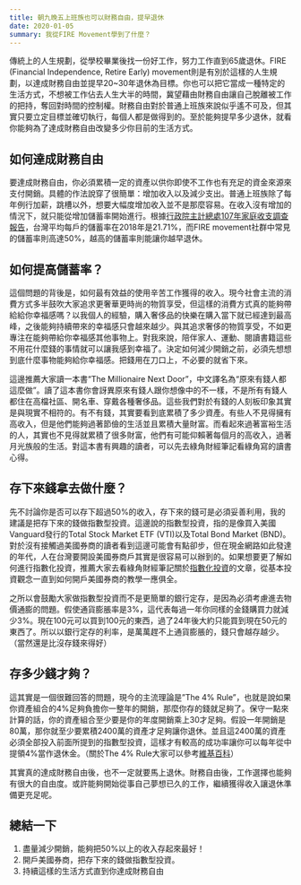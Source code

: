 ```yaml
---
title: 朝九晚五上班族也可以財務自由，提早退休 
date: 2020-01-05
summary: 我從FIRE Movement學到了什麼？
---
```


傳統上的人生規劃，從學校畢業後找一份好工作，努力工作直到65歲退休。FIRE (Financial Independence, Retire Early) movement則是有別於這樣的人生規劃，以達成財務自由並提早20~30年退休為目標。你也可以把它當成一種特定的生活方式，不想被工作佔去人生大半的時間，冀望藉由財務自由讓自己脫離被工作的把持，奪回對時間的控制權。財務自由對於普通上班族來說似乎遙不可及，但其實只要立定目標並確切執行，每個人都是做得到的。至於能夠提早多少退休，就看你能夠為了達成財務自由改變多少你目前的生活方式。

## 如何達成財務自由

要達成財務自由，你必須累積一定的資產以供你即使不工作也有充足的資金來源來支付開銷。具體的作法說穿了很簡單：增加收入以及減少支出。普通上班族除了每年例行加薪，跳槽以外，想要大幅度增加收入並不是那麼容易。在收入沒有增加的情況下，就只能從增加儲蓄率開始進行。根據[行政院主計總處107年家庭收支調查報告](https://win.dgbas.gov.tw/fies/doc/result/107.pdf)，台灣平均每戶的儲蓄率在2018年是21.71%，而FIRE movement社群中常見的儲蓄率則高達50%，越高的儲蓄率則能讓你越早退休。

## 如何提高儲蓄率？

這個問題的背後是，如何最有效益的使用辛苦工作獲得的收入。現今社會主流的消費方式多半鼓吹大家追求更奢華更時尚的物質享受，但這樣的消費方式真的能夠帶給給你幸福感嗎？以我個人的經驗，購入奢侈品的快樂在購入當下就已經達到最高峰，之後能夠持續帶來的幸福感只會越來越少。與其追求奢侈的物質享受，不如更專注在能夠帶給你幸福感其他事物上。對我來說，陪伴家人、運動、閱讀書籍這些不用花什麼錢的事情就可以讓我感到幸福了。決定如何減少開銷之前，必須先想想到底什麼事物能夠給你幸福感。把錢用在刀口上，不必要的就省下來。

這邊推薦大家讀一本書“The Millionaire Next Door”，中文譯名為“原來有錢人都這麼做”。讀了這本書你會訝異原來有錢人跟你想像中的不一樣，不是所有有錢人都住在高檔社區、開名車、穿戴各種奢侈品。這些我們對於有錢的人刻板印象其實是與現實不相符的。有不有錢，其實要看到底累積了多少資產。有些人不見得擁有高收入，但是他們能夠過著節儉的生活並且累積大量財富。而看起來過著富裕生活的人，其實也不見得就累積了很多財富，他們有可能仰賴著每個月的高收入，過著月光族般的生活。對這本書有興趣的讀者，可以先去綠角財經筆記看綠角寫的讀書心得。

## 存下來錢拿去做什麼？

先不討論你是否可以存下超過50%的收入，存下來的錢可是必須妥善利用，我的建議是把存下來的錢做指數型投資。這邊說的指數型投資，指的是像買入美國Vanguard發行的Total Stock Market ETF (VTI)以及Total Bond Market (BND)。對於沒有接觸過美國券商的讀者看到這邊可能會有點卻步，但在現金網路如此發達的年代，人在台灣要開設美國券商戶其實是很容易可以辦到的。如果想要更了解如何進行指數化投資，推薦大家去看綠角財經筆記關於[指數化投資](http://greenhornfinancefootnote.blogspot.com/2018/08/blog-post_15.html)的文章，從基本投資觀念一直到如何開戶美國券商的教學一應俱全。

之所以會鼓勵大家做指數型投資而不是更簡單的銀行定存，是因為必須考慮進去物價通膨的問題。假使通貨膨脹率是3%，這代表每過一年你同樣的金錢購買力就減少3%。現在100元可以買到100元的東西，過了24年後大約只能買到現在50元的東西了。所以以銀行定存的利率，是萬萬趕不上通貨膨脹的，錢只會越存越少。（當然還是比沒存錢來得好）

## 存多少錢才夠？

這其實是一個很難回答的問題，現今的主流理論是”The 4% Rule”，也就是說如果你資產組合的4%足夠負擔你一整年的開銷，那麼你存的錢就足夠了。保守一點來計算的話，你的資產組合至少要是你的年度開銷乘上30才足夠。假設一年開銷是80萬，那你就至少要累積2400萬的資產才足夠讓你退休。並且這2400萬的資產必須全部投入前面所提到的指數型投資，這樣才有較高的成功率讓你可以每年從中提領4%當作退休金。（關於The 4% Rule大家可以參考[維基百科](https://en.wikipedia.org/wiki/Trinity_study)）

其實真的達成財務自由後，也不一定就要馬上退休。財務自由後，工作選擇也能夠有很大的自由度。或許能夠開始從事自己夢想已久的工作，繼續獲得收入讓退休準備更充足呢。

## 總結一下

1. 盡量減少開銷，能夠把50%以上的收入存起來最好！
2. 開戶美國券商，把存下來的錢做指數型投資。
3. 持續這樣的生活方式直到你達成財務自由
